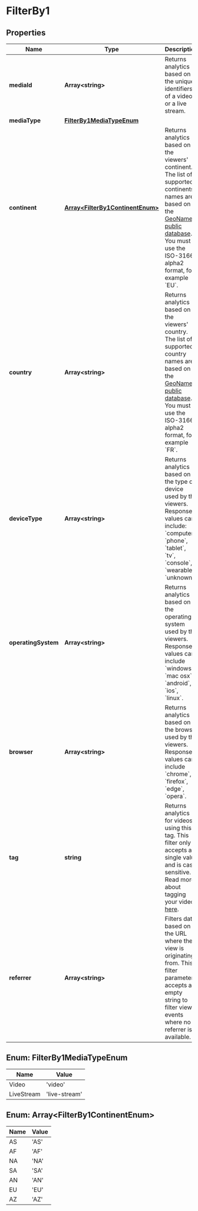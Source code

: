 
# FilterBy1

## Properties

Name | Type | Description | Notes
------------ | ------------- | ------------- | -------------
**mediaId** | **Array&lt;string&gt;** | Returns analytics based on the unique identifiers of a video or a live stream. |  [optional]
**mediaType** | [**FilterBy1MediaTypeEnum**](#FilterBy1MediaTypeEnum) |  |  [optional]
**continent** | [**Array&lt;FilterBy1ContinentEnum&gt;**](#Array&lt;FilterBy1ContinentEnum&gt;) | Returns analytics based on the viewers&#39; continent. The list of supported continents names are based on the [GeoNames public database](https://www.geonames.org/countries/). You must use the ISO-3166 alpha2 format, for example &#x60;EU&#x60;. |  [optional]
**country** | **Array&lt;string&gt;** | Returns analytics based on the viewers&#39; country. The list of supported country names are based on the [GeoNames public database](https://www.geonames.org/countries/). You must use the ISO-3166 alpha2 format, for example &#x60;FR&#x60;. |  [optional]
**deviceType** | **Array&lt;string&gt;** | Returns analytics based on the type of device used by the viewers. Response values can include: &#x60;computer&#x60;, &#x60;phone&#x60;, &#x60;tablet&#x60;, &#x60;tv&#x60;, &#x60;console&#x60;, &#x60;wearable&#x60;, &#x60;unknown&#x60;. |  [optional]
**operatingSystem** | **Array&lt;string&gt;** | Returns analytics based on the operating system used by the viewers. Response values can include &#x60;windows&#x60;, &#x60;mac osx&#x60;, &#x60;android&#x60;, &#x60;ios&#x60;, &#x60;linux&#x60;. |  [optional]
**browser** | **Array&lt;string&gt;** | Returns analytics based on the browser used by the viewers. Response values can include &#x60;chrome&#x60;, &#x60;firefox&#x60;, &#x60;edge&#x60;, &#x60;opera&#x60;. |  [optional]
**tag** | **string** | Returns analytics for videos using this tag. This filter only accepts a single value and is case sensitive. Read more about tagging your videos [here](https://docs.api.video/vod/tags-metadata). |  [optional]
**referrer** | **Array&lt;string&gt;** | Filters data based on the URL where the view is originating from. This filter parameter accepts an empty string to filter view events where no referrer is available. |  [optional]



## Enum: FilterBy1MediaTypeEnum

Name | Value
---- | -----
Video | &#39;video&#39;
LiveStream | &#39;live-stream&#39;



## Enum: Array&lt;FilterBy1ContinentEnum&gt;

Name | Value
---- | -----
AS | &#39;AS&#39;
AF | &#39;AF&#39;
NA | &#39;NA&#39;
SA | &#39;SA&#39;
AN | &#39;AN&#39;
EU | &#39;EU&#39;
AZ | &#39;AZ&#39;



